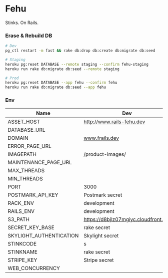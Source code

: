 # Fehu

Stinks. On Rails.

### Erase & Rebuild DB
```bash
# Dev
pg_ctl restart -m fast && rake db:drop db:create db:migrate db:seed

# Staging
heroku pg:reset DATABASE --remote staging --confirm fehu-staging
heroku run rake db:migrate db:seed --remote staging

# Prod
heroku pg:reset DATABASE --app fehu --confirm fehu
heroku run rake db:migrate db:seed --app fehu
```

### Env
Name | Dev | Prod
-----|-----|-----
ASSET_HOST               |  http://www.rails-fehu.dev  |  https://d2z3gzdp2lgn3a.cloudfront.net
DATABASE_URL             |     |  Heroku Postgres secret
DOMAIN                   |  www.frails.dev  |  www.fehuleather.com
ERROR_PAGE_URL           |     |  https://d8bjlz07mgiyc.cloudfront.net/rails/static/error.html
IMAGEPATH                |  /product-images/  |  https://d8bjlz07mgiyc.cloudfront.net/rails/products/
MAINTENANCE_PAGE_URL     |     |  https://d8bjlz07mgiyc.cloudfront.net/rails/static/maintenance.html
MAX_THREADS              |     |  1
MIN_THREADS              |     |  1
PORT                     |  3000  |  3000
POSTMARK_API_KEY         |  Postmark secret  |  Postmark secret
RACK_ENV                 |  development  |
RAILS_ENV                |  development  |
S3_PATH                  |  https://d8bjlz07mgiyc.cloudfront.net  |  https://d8bjlz07mgiyc.cloudfront.net
SECRET_KEY_BASE          |  rake secret  |  rake secret
SKYLIGHT_AUTHENTICATION  |  Skylight secret  |  Skylight secret
STINKCODE                |  s  |  rake secret
STINKNAME                |  rake secret  |  rake secret
STRIPE_KEY               |  Stripe secret  |  Stripe secret
WEB_CONCURRENCY          |     |  3

